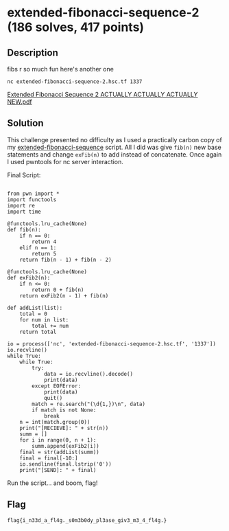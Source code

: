 # extended-fibonacci-sequence-2 (186 solves, 417 points)
## Description
fibs r so much fun here's another one

``nc extended-fibonacci-sequence-2.hsc.tf 1337``

[Extended Fibonacci Sequence 2 ACTUALLY ACTUALLY ACTUALLY NEW.pdf](https://hsctf.storage.googleapis.com/uploads/e1e657e860490efcece6c5cd6efec35c90e4e1882f778675f1ea09274810b2e5/Extended%20Fibonacci%20Sequence%202%20ACTUALLY%20ACTUALLY%20ACTUALLY%20NEW.pdf)
## Solution
This challenge presented no difficulty as I used a practically carbon copy of my [extended-fibonacci-sequence](https://github.com/BASHing-thru-challenges/HSCTF-2021-Writeups/tree/main/algo/extended-fibonacci-sequence) script.
All I did was give ``fib(n)`` new base statements and change ``exFib(n)`` to add instead of concatenate. Once again I used pwntools for nc server interaction.

Final Script:
```python3

from pwn import *
import functools
import re
import time

@functools.lru_cache(None)
def fib(n):
    if n == 0:
        return 4
    elif n == 1:
        return 5
    return fib(n - 1) + fib(n - 2)

@functools.lru_cache(None)
def exFib2(n):
    if n <= 0:
        return 0 + fib(n)
    return exFib2(n - 1) + fib(n)

def addList(list):
    total = 0
    for num in list:
        total += num
    return total

io = process(['nc', 'extended-fibonacci-sequence-2.hsc.tf', '1337'])
io.recvline()
while True:
    while True:
        try:
            data = io.recvline().decode()
            print(data)
        except EOFError:
            print(data)
            quit()
        match = re.search("(\d{1,})\n", data)
        if match is not None:
            break
    n = int(match.group(0))
    print("[RECIEVE]: " + str(n))
    summ = []
    for i in range(0, n + 1):
        summ.append(exFib2(i))
    final = str(addList(summ))
    final = final[-10:]
    io.sendline(final.lstrip('0'))
    print("[SEND]: " + final)

```
Run the script... and boom, flag!
## Flag
``flag{i_n33d_a_fl4g._s0m3b0dy_pl3ase_giv3_m3_4_fl4g.}``

